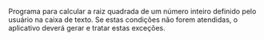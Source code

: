 Programa para calcular a raiz quadrada de um número inteiro definido pelo usuário na caixa de texto. Se estas condições não forem atendidas, o aplicativo deverá gerar e tratar estas
exceções.